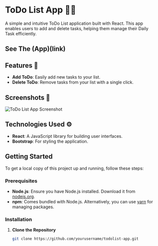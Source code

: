 # ToDo List App 🧑‍💻

A simple and intuitive ToDo List application built with React. This app enables users to add and delete tasks, helping them manage their Daily Task efficiently.

## See The (App)(link)

## Features 🌟

- **Add ToDo**: Easily add new tasks to your list.
- **Delete ToDo**: Remove tasks from your list with a single click.

## Screenshots 📸

![ToDo List App Screenshot]()

## Technologies Used ⚙️

- **React**: A JavaScript library for building user interfaces.
- **Bootstrap**: For styling the application.


## Getting Started

To get a local copy of this project up and running, follow these steps:

### Prerequisites

- **Node.js**: Ensure you have Node.js installed. Download it from [nodejs.org](https://nodejs.org/).
- **npm**: Comes bundled with Node.js. Alternatively, you can use [yarn](https://classic.yarnpkg.com/) for managing packages.

### Installation

1. **Clone the Repository**

   ```bash
   git clone https://github.com/yourusername/todolist-app.git

